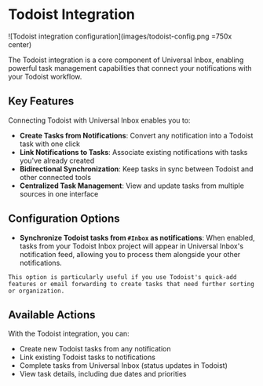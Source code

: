 # Todoist Integration

![Todoist integration configuration](images/todoist-config.png =750x center)

The Todoist integration is a core component of Universal Inbox, enabling powerful task management capabilities that connect your notifications with your Todoist workflow.

## Key Features

Connecting Todoist with Universal Inbox enables you to:

- **Create Tasks from Notifications**: Convert any notification into a Todoist task with one click
- **Link Notifications to Tasks**: Associate existing notifications with tasks you've already created
- **Bidirectional Synchronization**: Keep tasks in sync between Todoist and other connected tools
- **Centralized Task Management**: View and update tasks from multiple sources in one interface

## Configuration Options

- **Synchronize Todoist tasks from `#Inbox` as notifications**: When enabled, tasks from your Todoist Inbox project will appear in Universal Inbox's notification feed, allowing you to process them alongside your other notifications.

```admonish tip
This option is particularly useful if you use Todoist's quick-add features or email forwarding to create tasks that need further sorting or organization.
```

## Available Actions

With the Todoist integration, you can:

- Create new Todoist tasks from any notification
- Link existing Todoist tasks to notifications
- Complete tasks from Universal Inbox (status updates in Todoist)
- View task details, including due dates and priorities
